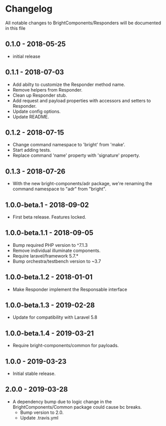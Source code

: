 # Changelog

All notable changes to BrightComponents/Responders will be documented in this file

## 0.1.0 - 2018-05-25

-   initial release

## 0.1.1 - 2018-07-03

-   Add abilty to customize the Responder method name.
-   Remove helpers from Responder.
-   Clean up Responder stub.
-   Add request and payload properties with accessors and setters to Responder.
-   Update config options.
-   Update README.

## 0.1.2 - 2018-07-15

-   Change command namespace to 'bright' from 'make'.
-   Start adding tests.
-   Replace command 'name' property with 'signature' property.

## 0.1.3 - 2018-07-26

-   With the new bright-components/adr package, we're renaming the command namespace to "adr" from "bright".

## 1.0.0-beta.1 - 2018-09-02

-   First beta release. Features locked.

## 1.0.0-beta.1.1 - 2018-09-05

-   Bump required PHP version to ^7.1.3
-   Remove individual illuminate components.
-   Require laravel/framework 5.7.\*
-   Bump orchestra/testbench version to ~3.7

## 1.0.0-beta.1.2 - 2018-01-01

-   Make Responder implement the Responsable interface

## 1.0.0-beta.1.3 - 2019-02-28

-   Update for compatibility with Laravel 5.8

## 1.0.0-beta.1.4 - 2019-03-21

-   Require bright-components/common for payloads.

## 1.0.0 - 2019-03-23

-   Initial stable release.

## 2.0.0 - 2019-03-28

-   A dependency bump due to logic change in the BrightComponents/Common package could cause bc breaks.
    - Bump version to 2.0.
    - Update .travis.yml